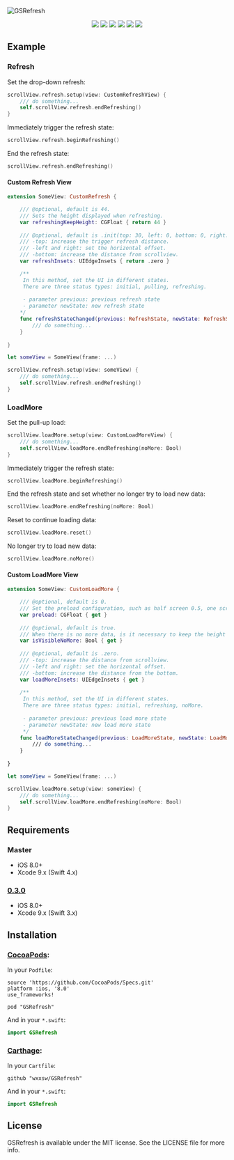 ![GSRefresh](https://github.com/wxxsw/GSRefresh/blob/master/ScreenShots/logo.png)

<p align="center">
<a href="https://developer.apple.com/swift"><img src="https://img.shields.io/badge/language-swift4-f48041.svg?style=flat"></a>
<a href="https://developer.apple.com/ios"><img src="https://img.shields.io/badge/platform-iOS%208%2B-blue.svg?style=flat"></a>
<a href="https://github.com/Carthage/Carthage"><img src="https://img.shields.io/badge/Carthage-compatible-4BC51D.svg?style=flat"></a>
<a href="http://cocoadocs.org/docsets/GSRefresh"><img src="https://img.shields.io/badge/Cocoapods-compatible-4BC51D.svg?style=flat"></a>
<a href="https://github.com/wxxsw/GSRefresh/blob/master/LICENSE"><img src="http://img.shields.io/badge/license-MIT-lightgrey.svg?style=flat"></a>
<a href="https://github.com/wxxsw/GSRefresh/tree/0.4.6"><img src="https://img.shields.io/badge/release-0.4.6-blue.svg"></a>
</p>

<!--## Demo

![](https://github.com/wxxsw/GSRefresh/blob/master/ScreenShots/demo.gif)-->

## Example

### Refresh

Set the drop-down refresh:
```swift
scrollView.refresh.setup(view: CustomRefreshView) {
	/// do something...
	self.scrollView.refresh.endRefreshing()
}
```

Immediately trigger the refresh state:
```swift
scrollView.refresh.beginRefreshing()
```

End the refresh state:
```swift
scrollView.refresh.endRefreshing()
```

#### Custom Refresh View

```swift
extension SomeView: CustomRefresh {

    /// @optional, default is 44.
    /// Sets the height displayed when refreshing.
    var refreshingKeepHeight: CGFloat { return 44 }
    
    /// @optional, default is .init(top: 30, left: 0, bottom: 0, right: 0).
    /// -top: increase the trigger refresh distance.
    /// -left and right: set the horizontal offset.
    /// -bottom: increase the distance from scrollview.
    var refreshInsets: UIEdgeInsets { return .zero }

    /**
     In this method, set the UI in different states.
     There are three status types: initial, pulling, refreshing.
    
     - parameter previous: previous refresh state
     - parameter newState: new refresh state
    */
    func refreshStateChanged(previous: RefreshState, newState: RefreshState) {
  	    /// do something...
    }
  
}

let someView = SomeView(frame: ...)

scrollView.refresh.setup(view: someView) {
	/// do something...
	self.scrollView.refresh.endRefreshing()
}
```

### LoadMore

Set the pull-up load:
```swift
scrollView.loadMore.setup(view: CustomLoadMoreView) {
	/// do something...
	self.scrollView.loadMore.endRefreshing(noMore: Bool)
}
```

Immediately trigger the refresh state:
```swift
scrollView.loadMore.beginRefreshing()
```

End the refresh state and set whether no longer try to load new data:
```swift
scrollView.loadMore.endRefreshing(noMore: Bool)
```

Reset to continue loading data:
```swift
scrollView.loadMore.reset()
```

No longer try to load new data:
```swift
scrollView.loadMore.noMore()
```

#### Custom LoadMore View

```swift
extension SomeView: CustomLoadMore {

    /// @optional, default is 0.
    /// Set the preload configuration, such as half screen 0.5, one screen is 1, two screens are 2, no preload is 0.
    var preload: CGFloat { get }
    
    /// @optional, default is true.
    /// When there is no more data, is it necessary to keep the height of the custom view? If it is false, it will not be displayed.
    var isVisibleNoMore: Bool { get }
    
    /// @optional, default is .zero.
    /// -top: increase the distance from scrollview.
    /// -left and right: set the horizontal offset.
    /// -bottom: increase the distance from the bottom.
    var loadMoreInsets: UIEdgeInsets { get }
    
    /**
     In this method, set the UI in different states.
     There are three status types: initial, refreshing, noMore.
     
     - parameter previous: previous load more state
     - parameter newState: new load more state
     */
    func loadMoreStateChanged(previous: LoadMoreState, newState: LoadMoreState)
  	    /// do something...
    }
  
}

let someView = SomeView(frame: ...)

scrollView.loadMore.setup(view: someView) {
	/// do something...
	self.scrollView.loadMore.endRefreshing(noMore: Bool)
}
```

## Requirements

### Master

- iOS 8.0+
- Xcode 9.x (Swift 4.x)

### [0.3.0](https://github.com/wxxsw/GSRefresh/tree/0.3.0)

- iOS 8.0+
- Xcode 9.x (Swift 3.x)

## Installation

### [CocoaPods](http://cocoapods.org/):

In your `Podfile`:
```
source 'https://github.com/CocoaPods/Specs.git'
platform :ios, '8.0'
use_frameworks!

pod "GSRefresh"
```

And in your `*.swift`:
```swift
import GSRefresh
```

### [Carthage](https://github.com/Carthage/Carthage):

In your `Cartfile`:

```
github "wxxsw/GSRefresh"
```

And in your `*.swift`:
```swift
import GSRefresh
```

## License

GSRefresh is available under the MIT license. See the LICENSE file for more info.
